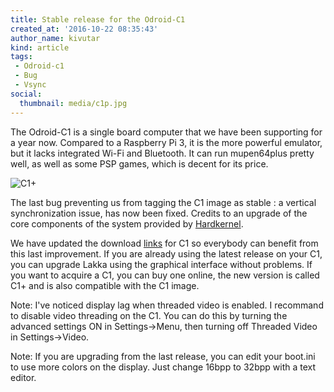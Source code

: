 ```yaml
---
title: Stable release for the Odroid-C1
created_at: '2016-10-22 08:35:43'
author_name: kivutar
kind: article
tags:
 - Odroid-c1
 - Bug
 - Vsync
social:
  thumbnail: media/c1p.jpg
---
```


The Odroid-C1 is a single board computer that we have been supporting for a year now. Compared to a Raspberry Pi 3, it is the more powerful emulator, but it lacks integrated Wi-Fi and Bluetooth. It can run mupen64plus pretty well, as well as some PSP games, which is decent for its price.

![C1+](media/c1p.jpg)

The last bug preventing us from tagging the C1 image as stable : a vertical synchronization issue, has now been fixed. Credits to an upgrade of the core components of the system provided by [Hardkernel](http://www.hardkernel.com).

We have updated the download [links](/get) for C1 so everybody can benefit from this last improvement. If you are already using the latest release on your C1, you can upgrade Lakka using the graphical interface without problems. If you want to acquire a C1, you can buy one online, the new version is called C1+ and is also compatible with the C1 image.

Note: I've noticed display lag when threaded video is enabled. I recommand to disable video threading on the C1. You can do this by turning the advanced settings ON in Settings->Menu, then turning off Threaded Video in Settings->Video.

Note: If you are upgrading from the last release, you can edit your boot.ini to use more colors on the display. Just change 16bpp to 32bpp with a text editor.
